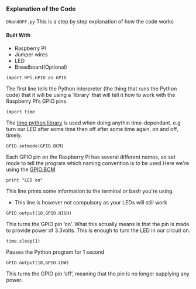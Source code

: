 ### Explanation of the Code
`ONandOFF.py`
This is a step by step explanation of how the code works
#### Built With
- Raspberry PI
- Jumper wires
- LED
- Breadboard(Optional)

`import RPi.GPIO as GPIO`

The first line tells the Python interpreter (the thing that runs the Python code) that it will be using a ‘library’ that will tell it how to work with the Raspberry Pi’s GPIO pins.

`import time`

The [time python library](https://pypi.org/project/time/) is used when doing anythin time-dependant.
e.g turn our LED after some time then off after some time again, on and off, timely.

`GPIO.setmode(GPIO.BCM)`

Each GPIO pin on the Raspberry Pi has several different names, so set mode to tell the program which naming convention is to be used.Here we're using the [GPIO.BCM](https://raspi.tv/2013/rpi-gpio-basics-4-setting-up-rpi-gpio-numbering-systems-and-inputs)

`print "LED on"`

This line prints some information to the terminal or bash you're using.
- This line is however not compulsory as your LEDs will still work

`GPIO.output(18,GPIO.HIGH)`

This turns the GPIO pin ‘on’. What this actually means is that the pin is made to provide power of 3.3volts.  This is enough to turn the LED in our circuit on.

`time.sleep(1)`

Pauses the Python program for 1 second

`GPIO.output(18,GPIO.LOW)`

This turns the GPIO pin ‘off’, meaning that the pin is no longer supplying any power.
